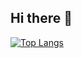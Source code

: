## Hi there 👋


[![Top Langs](https://github-readme-stats.vercel.app/api/top-langs/?username=kurokiri1763&layout=compact&theme=dark)](https://github.com/anuraghazra/github-readme-stats)



<!--
**kurokiri1763/kurokiri1763** is a ✨ _special_ ✨ repository because its `README.md` (this file) appears on your GitHub profile.

Here are some ideas to get you started:

- 🔭 I’m currently working on ...
- 🌱 I’m currently learning ...
- 👯 I’m looking to collaborate on ...
- 🤔 I’m looking for help with ...
- 💬 Ask me about ...
- 📫 How to reach me: ...
- 😄 Pronouns: ...
- ⚡ Fun fact: ...
-->
